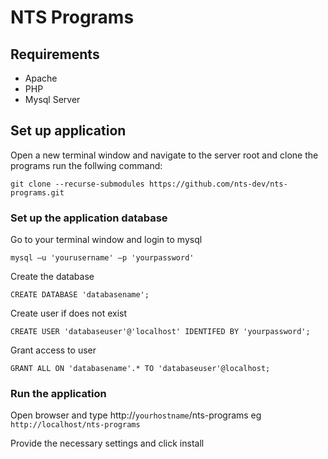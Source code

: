 # NTS Programs

## Requirements
- Apache
- PHP
- Mysql Server

## Set up application

Open a new terminal window and navigate to the server root and clone the programs run the follwing command:

`git clone --recurse-submodules https://github.com/nts-dev/nts-programs.git`

### Set up the application database

Go to your terminal window and login to mysql

`mysql –u 'yourusername' –p 'yourpassword'`

Create the database

`CREATE DATABASE 'databasename';`

Create user if does not exist

`CREATE USER 'databaseuser'@'localhost' IDENTIFED BY 'yourpassword';`

Grant access to user

`GRANT ALL ON 'databasename'.* TO 'databaseuser'@localhost;`

### Run the application

Open browser and type http://`yourhostname`/nts-programs eg `http://localhost/nts-programs`

Provide the necessary settings and click install
